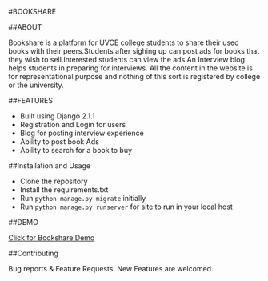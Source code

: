 #BOOKSHARE


##ABOUT

Bookshare is a platform for UVCE college students to share their used books with their peers.Students after sighing up can post ads for books that they wish to sell.Interested students can view the ads.An Interview blog helps students in preparing for interviews. All the content in the website is for representational purpose and nothing of this sort is registered by college or the university.

##FEATURES

* Built using Django 2.1.1
* Registration and Login for users
* Blog for posting interview experience
* Ability to post book Ads
* Ability to search for a book to buy

##Installation and Usage

* Clone the repository
* Install the requirements.txt
* Run `python manage.py migrate` initially
* Run `python manage.py runserver` for site to run in your local host

##DEMO

[Click for Bookshare Demo ](http://codechester.pythonanywhere.com/)

##Contributing

Bug reports & Feature Requests. New Features are welcomed.

